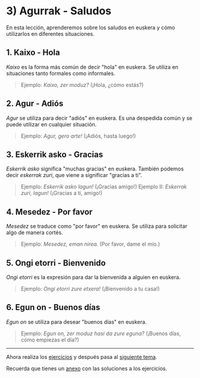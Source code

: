 # 3) Agurrak - Saludos
En esta lección, aprenderemos sobre los saludos en euskera y cómo utilizarlos en diferentes situaciones.

## 1. Kaixo - Hola
_Kaixo_ es la forma más común de decir "hola" en euskera. Se utiliza en situaciones tanto formales como informales.
> Ejemplo: _Kaixo, zer moduz?_ (¡Hola, ¿cómo estás?)

## 2. Agur - Adiós
_Agur_ se utiliza para decir "adiós" en euskera. Es una despedida común y se puede utilizar en cualquier situación.
> Ejemplo: _Agur, gero arte!_ (¡Adiós, hasta luego!)

## 3. Eskerrik asko - Gracias
_Eskerrik asko_ significa "muchas gracias" en euskera. También podemos decir _eskerrak zuri_, que viene a significar "gracias a ti".
> Ejemplo: _Eskerrik asko lagun!_ (¡Gracias amigo!)
> Ejemplo II: _Eskerrak zuri, lagun!_ (¡Gracias a ti, amigo!)

## 4. Mesedez - Por favor
_Mesedez_ se traduce como "por favor" en euskera. Se utiliza para solicitar algo de manera cortés.
> Ejemplo: _Mesedez, eman nirea._ (Por favor, dame el mío.)

## 5. Ongi etorri - Bienvenido
_Ongi etorri_ es la expresión para dar la bienvenida a alguien en euskera.
> Ejemplo: _Ongi etorri zure etxera!_ (¡Bienvenido a tu casa!)

## 6. Egun on - Buenos días
_Egun on_ se utiliza para desear "buenos días" en euskera.
> Ejemplo: _Egun on, zer moduz hasi da zure eguna?_ (¡Buenos días, cómo empiezas el día?)

---

Ahora realiza los [ejercicios](https://leiremun.github.io/3_saludos/ejerciciosSaludos.pdf) y después pasa al [siguiente tema](/4_numeros/README.md).

Recuerda que tienes un [anexo](https://leiremun.github.io/ANEXOS/anexoI.epub) con las soluciones a los ejercicios.
